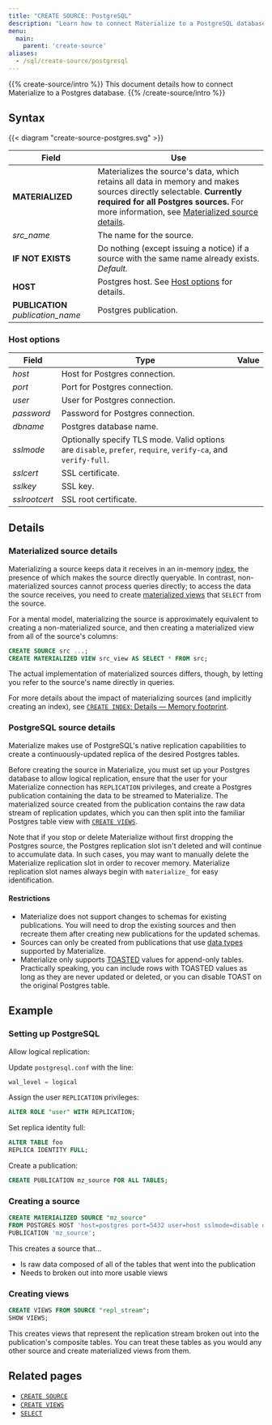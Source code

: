```yaml
---
title: "CREATE SOURCE: PostgreSQL"
description: "Learn how to connect Materialize to a PostgreSQL database."
menu:
  main:
    parent: 'create-source'
aliases:
  - /sql/create-source/postgresql
---
```


{{% create-source/intro %}}
This document details how to connect Materialize to a Postgres database.
{{% /create-source/intro %}}

## Syntax

{{< diagram "create-source-postgres.svg" >}}

Field | Use
------|-----
**MATERIALIZED** | Materializes the source's data, which retains all data in memory and makes sources directly selectable. **Currently required for all Postgres sources.** For more information, see [Materialized source details](#materialized-source-details).
_src_name_  | The name for the source.
**IF NOT EXISTS**  | Do nothing (except issuing a notice) if a source with the same name already exists. _Default._
**HOST** | Postgres host. See [Host options](#host-options) for details.
**PUBLICATION** _publication_name_ | Postgres publication.

### Host options

Field | Type | Value
------|------|------
_host_  | Host for Postgres connection.
_port_  | Port for Postgres connection.
_user_  | User for Postgres connection.
_password_  | Password for Postgres connection.
_dbname_ | Postgres database name.
_sslmode_ | Optionally specify TLS mode. Valid options are `disable`, `prefer`, `require`, `verify-ca`, and `verify-full`.
_sslcert_ | SSL certificate.
_sslkey_  |  SSL key.
_sslrootcert_  | SSL root certificate.

## Details

### Materialized source details

Materializing a source keeps data it receives in an in-memory
[index](/overview/api-components/#indexes), the presence of which makes the
source directly queryable. In contrast, non-materialized sources cannot process
queries directly; to access the data the source receives, you need to create
[materialized views](/sql/create-materialized-view) that `SELECT` from the
source.

For a mental model, materializing the source is approximately equivalent to
creating a non-materialized source, and then creating a materialized view from
all of the source's columns:

```sql
CREATE SOURCE src ...;
CREATE MATERIALIZED VIEW src_view AS SELECT * FROM src;
```

The actual implementation of materialized sources differs, though, by letting
you refer to the source's name directly in queries.

For more details about the impact of materializing sources (and implicitly
creating an index), see [`CREATE INDEX`: Details &mdash; Memory
footprint](/sql/create-index/#memory-footprint).

### PostgreSQL source details

Materialize makes use of PostgreSQL's native replication capabilities to create a continuously-updated replica of the desired Postgres tables.

Before creating the source in Materialize, you must set up your Postgres database to allow logical replication, ensure that the user for your Materialize connection has `REPLICATION` privileges, and create a Postgres publication containing the data to be streamed to Materialize. The materialized source created from the publication contains the raw data stream of replication updates, which you can then split into the familiar Postgres table view with [`CREATE VIEWS`](/sql/create-views/).

Note that if you stop or delete Materialize without first dropping the Postgres source, the Postgres replication slot isn't deleted and will continue to accumulate data. In such cases, you may want to manually delete the Materialize replication slot in order to recover memory. Materialize replication slot names always begin with `materialize_` for easy identification.

#### Restrictions

- Materialize does not support changes to schemas for existing publications. You will need to drop the existing sources and then recreate them after creating new publications for the updated schemas.
- Sources can only be created from publications that use [data types](/sql/types/) supported by Materialize.
- Materialize only supports [TOASTED](https://www.postgresql.org/docs/9.5/storage-toast.html) values for append-only tables. Practically speaking, you can include rows with TOASTED values as long as they are never updated or deleted, or you can disable TOAST on the original Postgres table.


## Example

### Setting up PostgreSQL

Allow logical replication:

Update `postgresql.conf` with the line:

```sql
wal_level = logical
```

Assign the user `REPLICATION` privileges:

```sql
ALTER ROLE "user" WITH REPLICATION;
```

Set replica identity full:

```sql
ALTER TABLE foo
REPLICA IDENTITY FULL;
```

Create a publication:

```sql
CREATE PUBLICATION mz_source FOR ALL TABLES;
```

### Creating a source

```sql
CREATE MATERIALIZED SOURCE "mz_source"
FROM POSTGRES HOST 'host=postgres port=5432 user=host sslmode=disable dbname=postgres'
PUBLICATION 'mz_source';
```

This creates a source that...

- Is raw data composed of all of the tables that went into the publication
- Needs to broken out into more usable views

### Creating views

```sql
CREATE VIEWS FROM SOURCE "repl_stream";
SHOW VIEWS;
```

This creates views that represent the replication stream broken out into the publication's composite tables. You can treat these tables as you would any other source and create materialized views from them.

## Related pages

- [`CREATE SOURCE`](../)
- [`CREATE VIEWS`](../../create-views)
- [`SELECT`](../../select)
